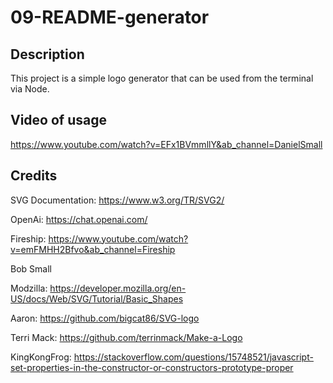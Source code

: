   # 09-README-generator
  
  ## Description
  
  This project is a simple logo generator that can be used from the terminal via Node.

  ## Video of usage

  https://www.youtube.com/watch?v=EFx1BVmmllY&ab_channel=DanielSmall

  ## Credits

  SVG Documentation: https://www.w3.org/TR/SVG2/

  OpenAi: https://chat.openai.com/

  Fireship: https://www.youtube.com/watch?v=emFMHH2Bfvo&ab_channel=Fireship

  Bob Small

  Modzilla: https://developer.mozilla.org/en-US/docs/Web/SVG/Tutorial/Basic_Shapes

  Aaron: https://github.com/bigcat86/SVG-logo

  Terri Mack: https://github.com/terrinmack/Make-a-Logo

  KingKongFrog: https://stackoverflow.com/questions/15748521/javascript-set-properties-in-the-constructor-or-constructors-prototype-proper